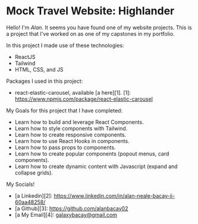 # Mock Travel Website: Highlander
Hello! I'm *Alan*. It seems you have found one of my website projects. This is a project that I've worked on as one of my capstones in my portfolio.

In this project I made use of these technologies:
* ReactJS
* Tailwind
* HTML, CSS, and JS

Packages I used in this project:
* react-elastic-carousel, available [a here][1]. [1]: https://www.npmjs.com/package/react-elastic-carousel

My Goals for this project that I have completed:
* Learn how to build and leverage React Components.
* Learn how to style components with Tailwind.
* Learn how to create responsive components.
* Learn how to use React Hooks in components.
* Learn how to pass props to components.
* Learn how to create popular components (popout menus, card components).
* Learn how to create dynamic content with Javascript (expand and collapse grids).

My Socials!
* [a Linkedin][2]: https://www.linkedin.com/in/alan-neale-bacay-ii-60aa48258/
* [a Github][3]: https://github.com/alanbacay02
* [a My Email][4]: galaxybacay@gmail.com